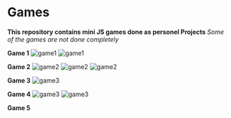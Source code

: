 # Games

**This repository contains mini JS games done as personel Projects**
*Some of the games are not done completely*

**Game 1**
![game1](https://github.com/Pradeep8802/Games/Assets/game1_1.png)
![game1](https://github.com/Pradeep8802/Games/Assets/game1_2.png)

**Game 2**
![game2](https://github.com/Pradeep8802/Games/Assets/game2_1.png)
![game2](https://github.com/Pradeep8802/Games/Assets/game2_2.png)
![game2](https://github.com/Pradeep8802/Games/Assets/game2_3.png)

**Game 3**
![game3](https://github.com/Pradeep8802/Games/Assets/game3_1.png)

**Game 4**
![game3](https://github.com/Pradeep8802/Games/Assets/game4_1.png)
![game3](https://github.com/Pradeep8802/Games/Assets/game4_2.png)

**Game 5**

